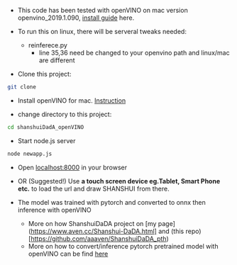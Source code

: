* This code has been tested with openVINO on mac version openvino_2019.1.090, [install guide](https://docs.openvinotoolkit.org/latest/_docs_install_guides_installing_openvino_macos.html) here.

* To run this on linux, there will be serveral tweaks needed:
   * reinferece.py
      - line 35,36 need be changed to your openvino path and linux/mac are different


* Clone this project:
``` bash
git clone
```

* Install openVINO for mac. [Instruction](https://docs.openvinotoolkit.org/latest/_docs_install_guides_installing_openvino_macos.html)

* change directory to this project:
``` bash
cd shanshuiDadA_openVINO
```

* Start node.js server
``` bash
node newapp.js
```
* Open [localhost:8000](http://localhost:8000/) in your browser

* OR (Suggested!) Use **a touch screen device eg.Tablet, Smart Phone etc.** to load the url and draw SHANSHUI from there. 

* The model was trained with pytorch and converted to onnx then inference with openVINO
    * More on how ShanshuiDaDA project on [my page](https://www.aven.cc/Shanshui-DaDA.html] and (this repo)[https://github.com/aaaven/ShanshuiDaDA_pth)
    * More on how to convert/inference pytorch pretrained model with openVINO can be find [here](https://github.com/aaaven/shanshuiDaDA_openVINO_modelONLY)
